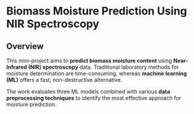# Biomass Moisture Prediction Using NIR Spectroscopy

## Overview
This mini-project aims to **predict biomass moisture content** using **Near-Infrared (NIR) spectroscopy** data. Traditional laboratory methods for moisture determination are time-consuming, whereas **machine learning (ML)** offers a fast, non-destructive alternative.  

The work evaluates three ML models combined with various **data preprocessing techniques** to identify the most effective approach for moisture prediction.

